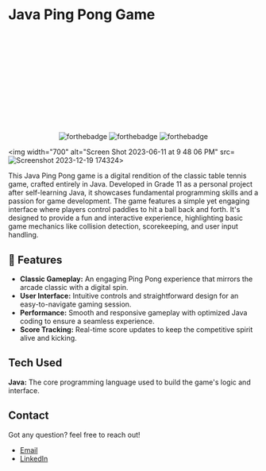 
# Java Ping Pong Game
<p align="center" style="margin-top: 220px">
   <img src="https://github.com/MoschellaV/PortfolioWebsite/assets/58868225/6179dea6-7abb-41d4-9b1b-0dd13926a31f" alt="forthebadge">

   <img src="https://github.com/MoschellaV/PortfolioWebsite/assets/58868225/40b00804-e27f-4f9c-8018-b9556001548a" alt="forthebadge">

   <img src="https://github.com/MoschellaV/PortfolioWebsite/assets/58868225/ffe90b96-25d5-4bea-bbae-fe63f3070b1e" alt="forthebadge">

</p>

<p align="center">
  
  <img width="700" alt="Screen Shot 2023-06-11 at 9 48 06 PM" src=![Screenshot 2023-12-19 174324](https://github.com/GavraMG/Java-Ping-Pong-Game/assets/145468935/6aff7573-6c5f-46b1-9325-077142afb07f)>

</p>

This Java Ping Pong game is a digital rendition of the classic table tennis game, crafted entirely in Java. Developed in Grade 11 as a personal project after self-learning Java, it showcases fundamental programming skills and a passion for game development. The game features a simple yet engaging interface where players control paddles to hit a ball back and forth. It's designed to provide a fun and interactive experience, highlighting basic game mechanics like collision detection, scorekeeping, and user input handling.


## 🚀 Features

- **Classic Gameplay:** An engaging Ping Pong experience that mirrors the arcade classic with a digital spin.
- **User Interface:** Intuitive controls and straightforward design for an easy-to-navigate gaming session.
- **Performance:** Smooth and responsive gameplay with optimized Java coding to ensure a seamless experience.
- **Score Tracking:** Real-time score updates to keep the competitive spirit alive and kicking.


## Tech Used

**Java:** The core programming language used to build the game's logic and interface.



## Contact

Got any question? feel free to reach out!

- [Email](mailto:markusgavra@gmail.com)
- [LinkedIn](https://www.linkedin.com/in/markus-gavra)
